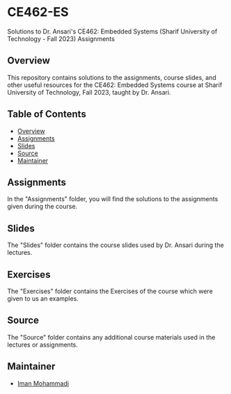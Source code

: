 # CE462-ES
Solutions to Dr. Ansari's CE462: Embedded Systems (Sharif University of Technology - Fall 2023) Assignments

## Overview

This repository contains solutions to the assignments, course slides, and other useful resources for the CE462: Embedded Systems course at Sharif University of Technology, Fall 2023, taught by Dr. Ansari.

## Table of Contents

- [Overview](#overview)
- [Assignments](#assignments)
- [Slides](#slides)
- [Source](#source)
- [Maintainer](#Maintainer)

## Assignments

In the "Assignments" folder, you will find the solutions to the assignments given during the course.

## Slides

The "Slides" folder contains the course slides used by Dr. Ansari during the lectures.

## Exercises

The "Exercises" folder contains the Exercises of the course which were given to us an examples.

## Source

The "Source" folder contains any additional course materials used in the lectures or assignments.

## Maintainer

- [Iman Mohammadi](https://github.com/Imanm02)